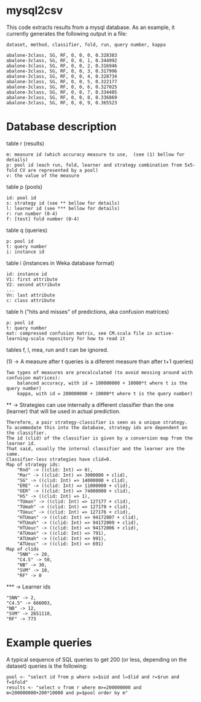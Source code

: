 # mysql2csv
This code extracts results from a mysql database.
As an example, it currently generates the following output in a file:
	
	dataset, method, classifier, fold, run, query number, kappa

	abalone-3class, SG, RF, 0, 0, 0, 0.328383
	abalone-3class, SG, RF, 0, 0, 1, 0.344992
	abalone-3class, SG, RF, 0, 0, 2, 0.316946
	abalone-3class, SG, RF, 0, 0, 3, 0.317996
	abalone-3class, SG, RF, 0, 0, 4, 0.328734
	abalone-3class, SG, RF, 0, 0, 5, 0.322177
	abalone-3class, SG, RF, 0, 0, 6, 0.327025
	abalone-3class, SG, RF, 0, 0, 7, 0.334405
	abalone-3class, SG, RF, 0, 0, 8, 0.336869
	abalone-3class, SG, RF, 0, 0, 9, 0.365523


# Database description

table r (results)

	m: measure id (which accuracy measure to use,  (see (1) bellow for details)
	p: pool id (each run, fold, learner and strategy combination from 5x5-fold CV are represented by a pool)
	v: the value of the measure


table p (pools)

	id: pool id
	s: strategy id (see ** bellow for details)
	l: learner id (see *** bellow for details)
	r: run number (0-4)
	f: [test] fold number (0-4)


table q (queries)

	p: pool id
	t: query number
	i: instance id


table i (instances in Weka database format)

	id: instance id
	V1: first attribute
	V2: second attribute
	...
	Vn: last attribute
	c: class attribute


table h ("hits and misses" of predictions, aka confusion matrices)

	p: pool id
	t: query number
	mat: compressed confusion matrix, see CM.scala file in active-learning-scala repository for how to read it


tables f, l, mea, run and t can be ignored.



(1) -> A measure after t queries is a diferent measure than after t+1 queries)

	Two types of measures are precalculated (to avoid messing around with confusion matrices):
		balanced accuracy, with id = 100000000 + 10000*t where t is the query number)
		kappa, with id = 200000000 + 10000*t where t is the query number)


** -> Strategies can use internally a different classifier than the one (learner) that will be used in actual prediction.

	Therefore, a pair strategy-classifier is seen as a unique strategy.
	To acommodate this into the database, strategy ids are dependent on the classifier.
	The id (clid) of the classifier is given by a conversion map from the learner id.
	That said, usually the internal classifier and the learner are the same.
	Classifier-less strategies have clid=0.
	Map of strategy ids:
		"Rnd" -> ((clid: Int) => 0),
		"Mar" -> ((clid: Int) => 3000000 + clid),
		"SG" -> ((clid: Int) => 14000000 + clid),
		"ERE" -> ((clid: Int) => 11000000 + clid),
		"OER" -> ((clid: Int) => 74000000 + clid),
		"HS" -> ((clid: Int) => 1),
		"TUman" -> ((clid: Int) => 127177 + clid),
		"TUmah" -> ((clid: Int) => 127179 + clid),
		"TUeuc" -> ((clid: Int) => 127176 + clid),
		"HTUman" -> ((clid: Int) => 94172007 + clid),
		"HTUmah" -> ((clid: Int) => 94172009 + clid),
		"HTUeuc" -> ((clid: Int) => 94172006 + clid),
		"ATUman" -> ((clid: Int) => 791),
		"ATUmah" -> ((clid: Int) => 991),
		"ATUeuc" -> ((clid: Int) => 691)
	Map of clids
		"5NN" -> 20,
		"C4.5" -> 50,
		"NB" -> 30,
		"SVM" -> 10,
		"RF" -> 0

*** -> Learner ids

	"5NN" -> 2, 
	"C4.5" -> 666003, 
	"NB" -> 12, 
	"SVM" -> 2651110, 
	"RF" -> 773

# Example queries
A typical sequence of SQL queries to get 200 (or less, depending on the dataset) queries is the following:

	pool <- "select id from p where s=$sid and l=$lid and r=$run and f=$fold"
	results <- "select v from r where m>=200000000 and m<200000000+200*10000 and p=$pool order by m"
